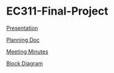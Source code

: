 # EC311-Final-Project

[Presentation](https://docs.google.com/presentation/d/1KdgBcJ44fEv6qghZ1U9QxBsIMdMlq52oRwmxUYjcXJE/edit?usp=sharing)

[Planning Doc](https://docs.google.com/document/d/166IRrm7VCYgW_miiGuuvlWs8nWEqg8Q95AVZoADESpk/edit?usp=sharing)

[Meeting Minutes](https://docs.google.com/document/d/1sm5ls5zhQ8x1Nxw--W5M_PYoI4fzIjPUxbyc21xwfzI/edit)

[Block Diagram](https://docs.google.com/drawings/d/1wgTeon-CdhUVQK8g3OSQKqjytXG26IerA9CotsdQum4/edit?usp=sharing)
